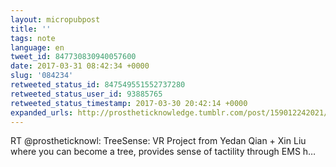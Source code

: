 ```yaml
---
layout: micropubpost
title: ''
tags: note
language: en
tweet_id: 847730830940057600
date: 2017-03-31 08:42:34 +0000
slug: '084234'
retweeted_status_id: 847549551552737280
retweeted_status_user_id: 93885765
retweeted_status_timestamp: 2017-03-30 20:42:14 +0000
expanded_urls: http://prostheticknowledge.tumblr.com/post/159012242021/treesense-project-from-yedan-qian-and-xin-liu-is-a,https://twitter.com/prostheticknowl/status/847549551552737280/photo/1
---
```

RT @prostheticknowl: TreeSense: VR Project from Yedan Qian + Xin Liu where you can become a tree, provides sense of tactility through EMS h…
